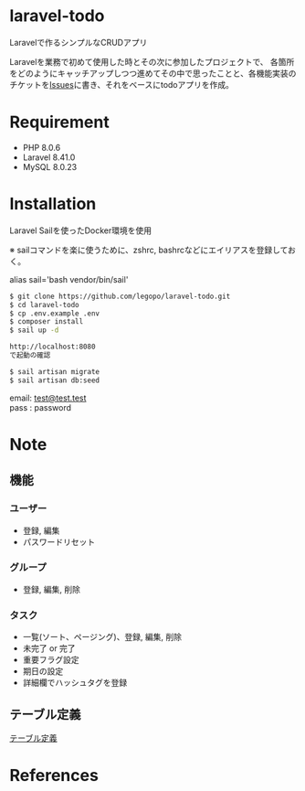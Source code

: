 # laravel-todo

Laravelで作るシンプルなCRUDアプリ

Laravelを業務で初めて使用した時とその次に参加したプロジェクトで、
各箇所をどのようにキャッチアップしつつ進めてその中で思ったことと、各機能実装のチケットを[Issues](https://github.com/legopo/laravel-todo/issues)に書き、それをベースにtodoアプリを作成。

# Requirement

-   PHP 8.0.6
-   Laravel 8.41.0
-   MySQL 8.0.23

# Installation

Laravel Sailを使ったDocker環境を使用

※ sailコマンドを楽に使うために、zshrc, bashrcなどにエイリアスを登録しておく。

alias sail='bash vendor/bin/sail'

```bash
$ git clone https://github.com/legopo/laravel-todo.git
$ cd laravel-todo
$ cp .env.example .env
$ composer install
$ sail up -d

http://localhost:8080
で起動の確認

$ sail artisan migrate
$ sail artisan db:seed
```

email: test@test.test
<br>
pass : password


# Note
## 機能
### ユーザー
- 登録, 編集
- パスワードリセット
 ### グループ
- 登録, 編集, 削除
### タスク
- 一覧(ソート、ページング)、登録, 編集, 削除
- 未完了 or 完了
- 重要フラグ設定
- 期日の設定
- 詳細欄でハッシュタグを登録

## テーブル定義

[テーブル定義](https://github.com/legopo/laravel-todo/issues/3)

# References
